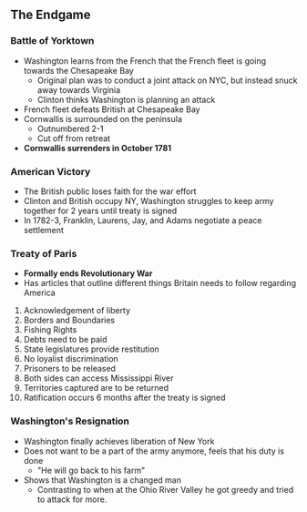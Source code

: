## The Endgame
### Battle of Yorktown
- Washington learns from the French that the French fleet is going towards the Chesapeake Bay
	- Original plan was to conduct a joint attack on NYC, but instead snuck away towards Virginia
	- Clinton thinks Washington is planning an attack
- French fleet defeats British at Chesapeake Bay
- Cornwallis is surrounded on the peninsula
	- Outnumbered 2-1
	- Cut off from retreat
- **Cornwallis surrenders in October 1781**

### American Victory
- The British public loses faith for the war effort
- Clinton and British occupy NY, Washington struggles to keep army together for 2 years until treaty is signed
- In 1782-3, Franklin, Laurens, Jay, and Adams negotiate a peace settlement

### Treaty of Paris
- **Formally ends Revolutionary War**
- Has articles that outline different things Britain needs to follow regarding America
1. Acknowledgement of liberty
2. Borders and Boundaries
3. Fishing Rights
4. Debts need to be paid
5. State legislatures provide restitution
6. No loyalist discrimination
7. Prisoners to be released
8. Both sides can access Mississippi River
9. Territories captured are to be returned
10. Ratification occurs 6 months after the treaty is signed

### Washington's Resignation
- Washington finally achieves liberation of New York
- Does not want to be a part of the army anymore, feels that his duty is done
	- "He will go back to his farm"
- Shows that Washington is a changed man
	- Contrasting to when at the Ohio River Valley he got greedy and tried to attack for more.